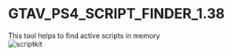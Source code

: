 # GTAV_PS4_SCRIPT_FINDER_1.38
This tool helps to find active scripts in memory<br>
![scriptkit](https://user-images.githubusercontent.com/64507894/166648075-c3d77eda-c7e9-49d6-a4bf-a4d9523a140b.png)
